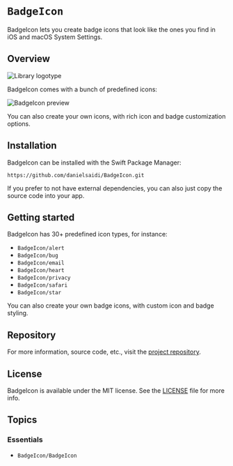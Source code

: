 # ``BadgeIcon``

BadgeIcon lets you create badge icons that look like the ones you find in iOS and macOS System Settings.


## Overview

![Library logotype](Logo.png)

BadgeIcon comes with a bunch of predefined icons:

![BadgeIcon preview](Preview.png)

You can also create your own icons, with rich icon and badge customization options.



## Installation

BadgeIcon can be installed with the Swift Package Manager:

```
https://github.com/danielsaidi/BadgeIcon.git
```

If you prefer to not have external dependencies, you can also just copy the source code into your app.



## Getting started

BadgeIcon has 30+ predefined icon types, for instance:

* ``BadgeIcon/alert``
* ``BadgeIcon/bug``
* ``BadgeIcon/email``
* ``BadgeIcon/heart``
* ``BadgeIcon/privacy``
* ``BadgeIcon/safari``
* ``BadgeIcon/star``

You can also create your own badge icons, with custom icon and badge styling.



## Repository

For more information, source code, etc., visit the [project repository][Repository].



## License

BadgeIcon is available under the MIT license. See the [LICENSE][License] file for more info.



## Topics

### Essentials

- ``BadgeIcon/BadgeIcon``



[License]: https://github.com/danielsaidi/BadgeIcon/blob/master/LICENSE
[Repository]: https://github.com/danielsaidi/BadgeIcon
